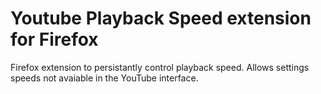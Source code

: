 # Youtube Playback Speed extension for Firefox

Firefox extension to persistantly control playback speed.  Allows settings speeds not avaiable in the YouTube interface.